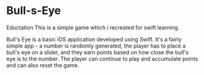 # Bull-s-Eye
Eductation
This is a simple game which i recreated for swift learning.

Bull's Eye is a basic iOS application developed using Swift. It's a fairly simple app - a number is randomly generated, the player has to place a bull's eye on a slider, and they earn points based on how close the bull's eye is to the number. The player can continue to play and accumulate points and can also reset the game.
